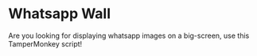 # Whatsapp Wall
Are you looking for displaying whatsapp images on a big-screen, use this TamperMonkey script!
